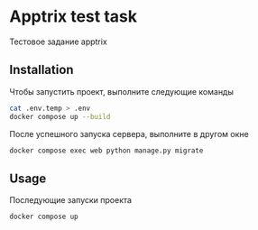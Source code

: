 # Apptrix test task

Тестовое задание apptrix

## Installation

Чтобы запустить проект, выполните следующие команды

```bash
cat .env.temp > .env
docker compose up --build
```

После успешного запуска сервера, выполните в другом окне

```bash
docker compose exec web python manage.py migrate
```

## Usage

Последующие запуски проекта

```bash
docker compose up
```
